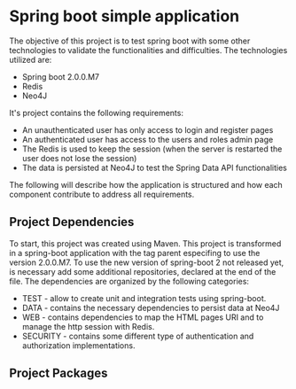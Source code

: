 # Spring boot simple application

The objective of this project is to test spring boot with some other technologies to validate the functionalities and difficulties. The technologies utilized are:
* Spring boot 2.0.0.M7
* Redis
* Neo4J

It's project contains the following requirements:
* An unauthenticated user has only access to login and register pages
* An authenticated user has access to the users and roles admin page
* The Redis is used to keep the session (when the server is restarted the user does not lose the session)
* The data is persisted at Neo4J to test the Spring Data API functionalities

The following will describe how the application is structured and how each component contribute to address all requirements.

## Project Dependencies

To start, this project was created using Maven. 
This project is transformed in a spring-boot application with the tag parent especifing to use the version 2.0.0.M7.
To use the new version of spring-boot 2 not released yet, is necessary add some additional repositories, declared at the end of the file.
The dependencies are organized by the following categories:
* TEST - allow to create unit and integration tests using spring-boot.
* DATA - contains the necessary dependencies to persist data at Neo4J
* WEB - contains dependencies to map the HTML pages URI and to manage the http session with Redis.
* SECURITY - contains some different type of authentication and authorization implementations.

## Project Packages